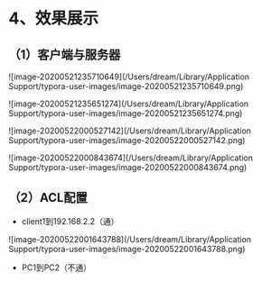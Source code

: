 # 4、效果展示

## （1）客户端与服务器

![image-20200521235710649](/Users/dream/Library/Application Support/typora-user-images/image-20200521235710649.png)



![image-20200521235651274](/Users/dream/Library/Application Support/typora-user-images/image-20200521235651274.png)



![image-20200522000527142](/Users/dream/Library/Application Support/typora-user-images/image-20200522000527142.png)



![image-20200522000843674](/Users/dream/Library/Application Support/typora-user-images/image-20200522000843674.png)

## （2）ACL配置

- client1到192.168.2.2（通）

![image-20200522001643788](/Users/dream/Library/Application Support/typora-user-images/image-20200522001643788.png)

- PC1到PC2（不通）